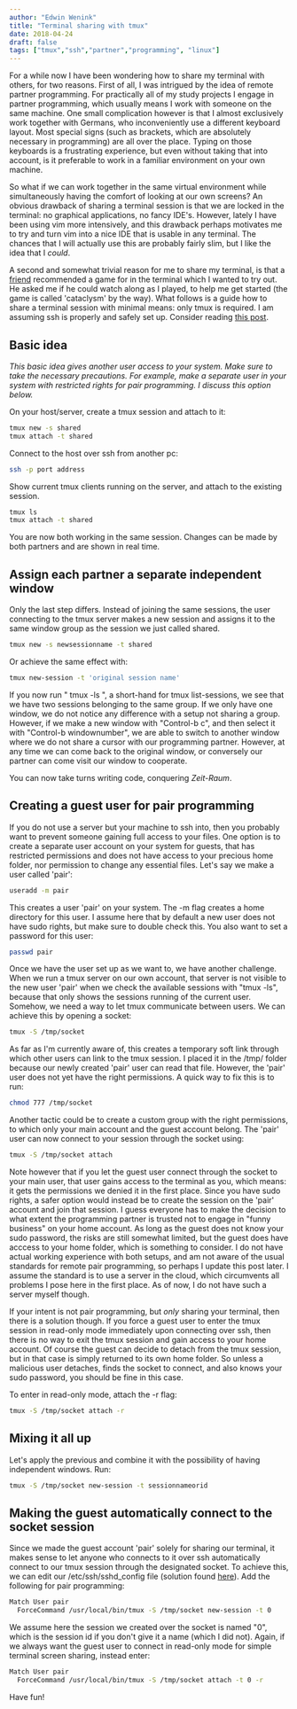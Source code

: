 ```yaml
---
author: "Edwin Wenink"
title: "Terminal sharing with tmux"
date: 2018-04-24
draft: false
tags: ["tmux","ssh","partner","programming", "linux"]
---
```


For a while now I have been wondering how to share my terminal with others, for two reasons.
First of all, I was intrigued by the idea of remote partner programming.
For practically all of my study projects I engage in partner programming, which usually means I work with someone on the same machine.
One small complication however is that I almost exclusively work together with Germans, who inconveniently use a different keyboard layout.
Most special signs (such as brackets, which are absolutely necessary in programming) are all over the place. 
Typing on those keyboards is a frustrating experience, but even without taking that into account, is it preferable to work in a familiar environment on your own machine.

So what if we can work together in the same virtual environment while simultaneously having the comfort of looking at our own screens? 
An obvious drawback of sharing a terminal session is that we are locked in the terminal: no graphical applications, no fancy IDE's. 
However, lately I have been using vim more intensively, and this drawback perhaps motivates me to try and turn vim into a nice IDE that is usable in any terminal.
The chances that I will actually use this are probably fairly slim, but I like the idea that I *could*.

A second and somewhat trivial reason for me to share my terminal, is that a [friend](https://www.alextes.me/) recommended a game for in the terminal which I wanted to try out. He asked me if he could watch along as I played, to help me get started (the game is called 'cataclysm' by the way). 
What follows is a guide how to share a terminal session with minimal means: only tmux is required.
I am assuming ssh is properly and safely set up.
Consider reading [this post](https://edwinwenink.xyz/posts/3-ssh+tmux/).

## Basic idea

*This basic idea gives another user access to your system. Make sure to take the necessary precautions. For example, make a separate user in your system with restricted rights for pair programming. I discuss this option below.*

On your host/server, create a tmux session and attach to it:

```bash
tmux new -s shared
tmux attach -t shared
```

Connect to the host over ssh from another pc:

```bash
ssh -p port address
```

Show current tmux clients running on the server, and attach to the existing session.

```bash
tmux ls
tmux attach -t shared
```

You are now both working in the same session. Changes can be made by both partners and are shown in real time.

## Assign each partner a separate independent window

Only the last step differs. Instead of joining the same sessions, the user connecting to the tmux server makes a new session and assigns it to the same window group as the session we just called shared.

```bash
tmux new -s newsessionname -t shared
```

Or achieve the same effect with:

```bash
tmux new-session -t 'original session name'
```

If you now run " tmux -ls ", a short-hand for tmux list-sessions, we see that we have two sessions belonging to the same group. If we only have one window, we do not notice any difference with a setup not sharing a group. However, if we make a new window with "Control-b c", and then select it with "Control-b windownumber", we are able to switch to another window where we do not share a cursor with our programming partner. However, at any time we can come back to the original window, or conversely our partner can come visit our window to cooperate.

You can now take turns writing code, conquering *Zeit-Raum*.

## Creating a guest user for pair programming

If you do not use a server but your machine to ssh into, then you probably want to prevent someone gaining full access to your files. One option is to create a separate user account on your system for guests, that has restricted permissions and does not have access to your precious home folder, nor permission to change any essential files. Let's say we make a user called 'pair':

```bash
useradd -m pair
```

This creates a user 'pair' on your system. The -m flag creates a home directory for this user. I assume here that by default a new user does not have sudo rights, but make sure to double check this. You also want to set a password for this user:

```bash
passwd pair
```

Once we have the user set up as we want to, we have another challenge. When we run a tmux server on our own account, that server is not visible to the new user 'pair' when we check the available sessions with "tmux -ls", because that only shows the sessions running of the current user. 
Somehow, we need a way to let tmux communicate between users. We can achieve this by opening a socket:

```bash
tmux -S /tmp/socket
```

As far as I'm currently aware of, this creates a temporary soft link through which other users can link to the tmux session. I placed it in the /tmp/ folder because our newly created 'pair' user can read that file. However, the 'pair' user does not yet have the right permissions. A quick way to fix this is to run:

```bash
chmod 777 /tmp/socket
```

Another tactic could be to create a custom group with the right permissions, to which only your main account and the guest account belong.
The 'pair' user can now connect to your session through the socket using:

```bash
tmux -S /tmp/socket attach
```

Note however that if you let the guest user connect through the socket to your main user, that user gains access to the terminal as you, which means: it gets the permissions we denied it in the first place. Since you have sudo rights, a safer option would instead be to create the session on the 'pair' account and join that session. I guess everyone has to make the decision to what extent the programming partner is trusted not to engage in "funny business" on your home account. As long as the guest does not know your sudo password, the risks are still somewhat limited, but the guest does have acccess to your home folder, which is something to consider. I do not have actual working experience with both setups, and am not aware of the usual standards for remote pair programming, so perhaps I update this post later. I assume the standard is to use a server in the cloud, which circumvents all problems I pose here in the first place. As of now, I do not have such a server myself though.

If your intent is not pair programming, but *only* sharing your terminal, then there is a solution though. If you force a guest user to enter the tmux session in read-only mode immediately upon connecting over ssh, then there is no way to exit the tmux session and gain access to your home account. Of course the guest can decide to detach from the tmux session, but in that case is simply returned to its own home folder. So unless a malicious user detaches, finds the socket to connect, and also knows your sudo password, you should be fine in this case.

To enter in read-only mode, attach the -r flag:

```bash
tmux -S /tmp/socket attach -r
```

## Mixing it all up

Let's apply the previous and combine it with the possibility of having independent windows. Run:

```bash
tmux -S /tmp/socket new-session -t sessionnameorid
```

## Making the guest automatically connect to the socket session

Since we made the guest account 'pair' solely for sharing our terminal, it makes sense to let anyone who connects to it over ssh automatically connect to our tmux session through the designated socket. To achieve this, we can edit our /etc/ssh/sshd_config file (solution found [here](http://consileonpl.github.io/2014/04/25/sharing-tmux-sessions)). Add the following for pair programming: 

```bash
Match User pair
  ForceCommand /usr/local/bin/tmux -S /tmp/socket new-session -t 0
```

We assume here the session we created over the socket is named "0", which is the session id if you don't give it a name (which I did not).
Again, if we always want the guest user to connect in read-only mode for simple terminal screen sharing, instead enter:

```bash
Match User pair
  ForceCommand /usr/local/bin/tmux -S /tmp/socket attach -t 0 -r
```

Have fun!
